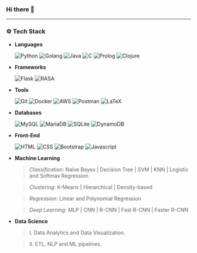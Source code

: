### Hi there 👋

---
### :gear: Tech Stack

* **Languages**

  ![Python](https://img.shields.io/badge/-Python-000000?style=flat&logo=python)
  ![Golang](https://img.shields.io/badge/-Golang-000000?style=flat&logo=Go)
  ![Java](https://img.shields.io/badge/-Java-000000?style=flat&logo=Java)
  ![C](https://img.shields.io/badge/-C-000000?style=flat&logo=C)
  ![Prolog](https://img.shields.io/badge/-Prolog-000000?style=flat&logo=Prolog)
  ![Clojure](https://img.shields.io/badge/-Clojure-000000?style=flat&logo=Clojure)

* **Frameworks**

  ![Flask](https://img.shields.io/badge/-Flask-000000?style=flat&logo=Flask&logoColor=25A162)
  ![RASA](https://img.shields.io/badge/-RASA-000000?style=flat&logo=RASA&logoColor=blue)

* **Tools**

  ![Git](https://img.shields.io/badge/-Git-000000?style=flat&logo=Docker&logoColor=F05032)
  ![Docker](https://img.shields.io/badge/-Docker-000000?style=flat&logo=Docker)
  ![AWS](https://img.shields.io/badge/-AWS-000000?style=flat&logo=amazon-aws&logoColor=D24939)
  ![Postman](https://img.shields.io/badge/-Postman-000000?style=flat&logo=Postman&logoColor=FF6C37)
  ![LaTeX](https://img.shields.io/badge/-LaTeX-000000?style=flat&logo=LaTeX&logoColor=008080)

* **Databases**

  ![MySQL](https://img.shields.io/badge/-MySQL-000000?style=flat&logo=MySQL)
  ![MariaDB](https://img.shields.io/badge/-MariaDB-000000?style=flat&logo=MariaDB&logoColor=994d00)
  ![SQLite](https://img.shields.io/badge/-SQLite-000000?style=flat&logo=SQLite&logoColor=003B57)
  ![DynamoDB](https://img.shields.io/badge/-DynamoDB-000000?style=flat&logo=Amazon%20DynamoDB&logoColor=0033cc)
  
* **Front-End**

  ![HTML](https://img.shields.io/badge/-HTML-000000?style=flat&logo=HTML)
  ![CSS](https://img.shields.io/badge/-CSS-000000?style=flat&logo=CSS)
  ![Bootstrap](https://img.shields.io/badge/-Bootstrap-000000?style=flat&logo=Bootstrap)
  ![Javascript](https://img.shields.io/badge/-Javascript-000000?style=flat&logo=Javascript)

* **Machine Learning**

  > *Classification*: Naive Bayes | Decision Tree | SVM | KNN | Logistic and Softmax Regression
  
  > *Clustering*: K-Means | Hierarchical | Density-based
  
  > *Regression*: Linear and Polynomial Regression

  > *Deep Learning*: MLP | CNN | R-CNN | Fast R-CNN | Faster R-CNN

* **Data Science**
  
  > I. Data Analytics and Data Visualization.

  > II. ETL, NLP and ML pipelines.

<!--
**tmkhang1999/tmkhang1999** is a ✨ _special_ ✨ repository because its `README.md` (this file) appears on your GitHub profile.

Here are some ideas to get you started:

- 🔭 I’m currently working on ...
- 🌱 I’m currently learning ...
- 👯 I’m looking to collaborate on ...
- 🤔 I’m looking for help with ...
- 💬 Ask me about ...
- 📫 How to reach me: ...
- 😄 Pronouns: ...
- ⚡ Fun fact: ...
-->
